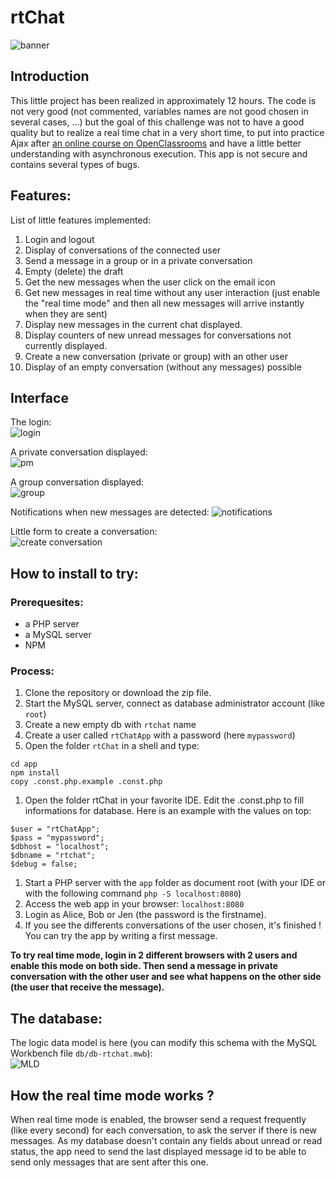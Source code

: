 # rtChat
![banner](img/banner.PNG)

## Introduction
This little project has been realized in approximately 12 hours. The code is not very good (not commented, variables names are not good chosen in several cases, ...) but the goal of this challenge was not to have a good quality but to realize a real time chat in a very short time, to put into practice Ajax after [an online course on OpenClassrooms](https://openclassrooms.com/fr/courses/5543061-ecrivez-du-javascript-pour-le-web) and have a little better understanding with asynchronous execution. This app is not secure and contains several types of bugs.

## Features:
List of little features implemented:
1. Login and logout
1. Display of conversations of the connected user
1. Send a message in a group or in a private conversation
1. Empty (delete) the draft
1. Get the new messages when the user click on the email icon
1. Get new messages in real time without any user interaction (just enable the "real time mode" and then all new messages will arrive instantly when they are sent)
1. Display new messages in the current chat displayed.
1. Display counters of new unread messages for conversations not currently displayed.
1. Create a new conversation (private or group) with an other user
1. Display of an empty conversation (without any messages) possible

## Interface
The login:  
![login](img/login.PNG)

A private conversation displayed:  
![pm](img/pm.PNG)

A group conversation displayed:  
![group](img/group.PNG)

Notifications when new messages are detected:
![notifications](img/notifications.PNG)

Little form to create a conversation:  
![create conversation](img/createconv.PNG)

## How to install to try:
### Prerequesites:
- a PHP server
- a MySQL server
- NPM

### Process:
1. Clone the repository or download the zip file.
1. Start the MySQL server, connect as database administrator account (like `root`)
1. Create a new empty db with `rtchat` name
1. Create a user called `rtChatApp` with a password (here `mypassword`)
1. Open the folder `rtChat` in a shell and type:
```
cd app
npm install
copy .const.php.example .const.php
```
1. Open the folder rtChat in your favorite IDE. Edit the .const.php to fill informations for database. Here is an example with the values on top:
```
$user = "rtChatApp";
$pass = "mypassword";
$dbhost = "localhost";
$dbname = "rtchat";
$debug = false;
```
1. Start a PHP server with the `app` folder as document root (with your IDE or with the following command `php -S localhost:8080`)
1. Access the web app in your browser: `localhost:8080`
1. Login as Alice, Bob or Jen (the password is the firstname).
1. If you see the differents conversations of the user chosen, it's finished ! You can try the app by writing a first message.

**To try real time mode, login in 2 different browsers with 2 users and enable this mode on both side. Then send a message in private conversation with the other user and see what happens on the other side (the user that receive the message).**


## The database:
The logic data model is here (you can modify this schema with the MySQL Workbench file `db/db-rtchat.mwb`):  
![MLD](db/db-rtchat.png)

## How the real time mode works ?
When real time mode is enabled, the browser send a request frequently (like every second) for each conversation, to ask the server if there is new messages. As my database doesn't contain any fields about unread or read status, the app need to send the last displayed message id to be able to send only messages that are sent after this one.
